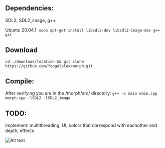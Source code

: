 ## Dependencies:
SDL2, SDL2_image, g++

Ubuntu 20.04.1: `sudo apt-get install libsdl2-dev libsdl2-image-dev g++ git`

## Download
`cd ./download/location && git clone https://github.com/foogolplex/morph.git`

## Compile:
After verifying you are in the /morph/src/ directory: `g++ -o main main.cpp morph.cpp -lSDL2 -lSDL2_image`

## TODO:
Implement: multithreading, UI, colors that correspond with eachother and depth, effects

![Alt text](morph_screenshot.png?raw=true)
